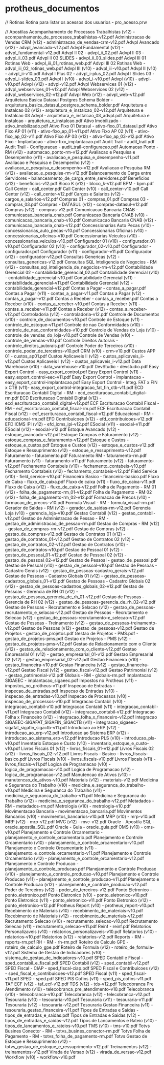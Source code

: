 # protheus_documentos

// Rotinas
     Rotina para listar os acessos dos usuarios     - pro_acesso.prw

// Apostilas
     Acompanhamento de Processos Trabalhistas (v12)    - acompanhamento_de_processos_trabalhistas-v12.pdf
     Administracao de Vendas CRM (v12)                 - administracao_de_vendas-crm-v12.pdf 
     Advpl Avancado (v12)                              - advpl_avancado-v12.pdf
     Advpl Fundamental (v12)                           - advpl_fundamental-v12.pdf
     Advpl II 02                                       - advpl_ii_02.pdf
     Advpl II 03                                       - advpl_ii_03.pdf
     Advpl II 03 SLIDES                                - advpl_ii_03_slides.pdf
     Advpl III 01 Rotinas Web                          - advpl_iii_01_rotinas_web.pdf
     Advpl III 02 Rotinas Web                          - advpl_iii_02_rotinas_web.pdf
     Advpl III (v10)                                   - advpl_iii-v10.pdf
     Advpl II (v10)                                    - advpl_ii-v10.pdf
     Advpl I Plus 02                                   - advpl_i-plus_02.pdf
     Advpl I  Slides 03                                - advpl_i-slides_03.pdf
     Advpl I (v10)                                     - advpl_i-v10.pdf
     Advpl (v10)                                       - advpl-v10.pdf
     Advpl (v12)                                       - advpl-v12.pdf
     Advpl Webservices 01 (v12)                        - advpl_webservices_01-v12.pdf
     Advpl Webservices 02 (v12)                        - advpl_webservices_02-v12.pdf
     Advpl Web (v12)                                   - advpl_web-v12.pdf
     Arquitetura Basica Datasul Postgres Schema Bolder - arquitetura_basica_datasul_postgres_schema_bolder.pdf
     Arquitetura e Instalcao 02 (v12)                  - arquitetura_e_instalcao_02-v12.pdf
     Arquitetura e Instalcao 03 Advpl                  - arquitetura_e_instalcao_03_advpl.pdf
     Arquitetura e Instalcao                           - arquitetura_e_instalcao.pdf
     Ativo Imobilizado                                 - ativo_imobilizado.pdf
     Ativo Fixo 01 Datasul                             - ativo-fixo_01_datasul.pdf
     Ativo Fixo AP 01 (v11)                            - ativo-fixo_ap_01-v11.pdf
     Ativo Fixo AP 02 (v11)                            - ativo-fixo_ap_02-v11.pdf
     Ativo Fixo AP 03 (v12)                            - ativo-fixo_ap_03-v12.pdf
     Ativo Fixo - Implantacao                          - ativo-fixo_implantacao.pdf
     Audit Trail                                       - audit_trail.pdf 
     Audit Trail - Configuracao                        - audit_trail-configuracao.pdf
     Automacao Ponto - RM (v12)                        - automacao_ponto-rm-v12.pdf
     Avaliacao e Pesquisa e Desempenho (v11)           - avaliacao_e_pesquisa_e_desempenho-v11.pdf
     Avaliacao e Pesquisa e Desempenho (v12)           - avaliacao_e_pesquisa_e_desempenho-v12.pdf
     Avaliacao e Pesquisa RM (v12)                     - avaliacao_e_pesquisa-rm-v12.pdf
     Balanceamento de Carga entre Servidores           - balanceamento_de_carga_entre_servidores.pdf
     Beneficios (v12)                                  - beneficios-v12.pdf
     Bloco K (v12)                                     - bloco_k-v12.pdf
     BPM                                               - bpm.pdf
     Call Center                                       - call_center.pdf
     Call Center (v10)                                 - call_center-v10.pdf
     Call Center (v12)                                 - call_center-v12.pdf
     Cargos e Salarios (v12)                           - cargos_e_salarios-v12.pdf
     Compras 01                                        - compras_01.pdf
     Compras 03                                        - compras_03.pdf
     Compras - DATASUL (v12)                           - compras-datasul-v12.pdf
     Compras (v12)                                     - compras-v12.pdf
     Comunicacao Bancaria CNAB                         - comunicacao_bancaria_cnab.pdf
     Comunicacao Bancaria CNAB (v10)                   - comunicacao_bancaria_cnab-v10.pdf
     Comunicacao Bancaria CNAB (v12)                   - comunicacao_bancaria_cnab-v12.pdf
     Concessionarias Auto Pecas (v10)                  - concessionarias_auto_pecas-v10.pdf
     Concessionarias Oficinas (v10)                    - concessionarias_oficinas-v10.pdf
     Concessionarias Veiculos (v10)                    - concessionarias_veiculos-v10.pdf
     Configurador 01 (v10)                             - configurador_01-v10.pdf
     Configurador 02 (v10)                             - configurador_02-v10.pdf
     Configurador                                      - configurador.pdf
     Configurador (v11)                                - configurador-v11.pdf
     Configurador (v12)                                - configurador-v12.pdf
     Consultas Genericas (v12)                         - consultas_genericas-v12.pdf
     Consultas SQL Inteligencia de Negocios - RM (v12) - consultas_sql_inteligencia_de_negocios-rm-v12.pdf
     Contabilidade Gerencial 02                        - contabilidade_gerencial_02.pdf
     Contabilidade Gerencial (v10)                     - contabilidade_gerencial-v10.pdf
     Contabilidade Gerencial (v11)                     - contabilidade_gerencial-v11.pdf
     Contabilidade Gerencial (v12)                     - contabilidade_gerencial-v12.pdf
     Contas a Pagar                                    - contas_a_pagar.pdf
     Contas a Pagar (v11)                              - contas_a_pagar-v11.pdf
     Contas a Pagar (v12)                              - contas_a_pagar-v12.pdf
     Contas a Receber                                  - contas_a_receber.pdf
     Contas a Receber (v10)                            - contas_a_receber-v10.pdf
     Contas a Receber (v11)                            - contas_a_receber-v11.pdf
     Contas a Receber (v12)                            - contas_a_receber-v12.pdf
     Controladoria (v12)                               - controladoria-v12.pdf
     Controle de Documentos (v10)                      - controle_de_documentos-v10.pdf
     Controle de Estoque (v11)                         - controle_de_estoque-v11.pdf
     Controle de nao Conformidades (v10)               - controle_de_nao_conformidades-v10.pdf
     Controle de Vendas do Loja (v10)                  - controle_de_vendas_do_loja-v10.pdf
     Controle de Vendas (v10)                          - controle_de_vendas-v10.pdf
     Controle Direitos Autorais                        - controle_direitos_autorais.pdf
     Controle Poder de Terceiros (v10)                 - controle_poder_de_terceiros-v10.pdf
     CRM (v10)                                         - crm-v10.pdf
     Custos APP 01                                     - custos_ap01.pdf
     Custos Aplicaveis II (v12)                        - custos_aplicaveis_ii-v12.pdf
     Custos Aplicaveis I (v12)                         - custos_aplicaveis_i-v12.pdf
     Data Warehouse (v10)                              - data_warehouse-v10.pdf
     DevStudio                                         - devstudio.pdf
     Easy Export Control                               - easy_export_control.pdf
     Easy Export Control (v11)                         - easy_export_control-eec-v11.pdf
     Easy Export Control - implantacao                 - easy_export_control-implantacao.pdf
     Easy Export Control - Integ. FAT x FIN x CTB (v11)- easy_export_control-integracao_fat_fin_ctb-v11.pdf
     ECD Escrituracao Contabil Digital - RM            - ecd_escrituracao_contabil_digital-rm.pdf
     ECD Escrituracao Contabil Digital (v12)           - ecd_escrituracao_contabil_digital-v12.pdf
     ECF Escrituracao Contabil Fiscal - RM             - ecf_escrituracao_contabil_fiscal-rm.pdf
     ECF Escrituracao Contabil Fiscal (v12)            - ecf_escrituracao_contabil_fiscal-v12.pdf
     Educacional - RM                                  - educacional-rm.pdf
     EFD Contribuicoes (v12)                           - efd_contribuicoes-v12.pdf
     EFD ICMS IPI (v12)                                - efd_icms_ipi-v12.pdf
     ESocial (v11)                                     - esocial-v11.pdf
     ESocial (v12)                                     - esocial-v12.pdf
     Estoque Avancado (v12)                            - estoque_avancado-v12.pdf
     Estoque Compras e Faturamento (v12)               - estoque_compras_e_faturamento-v12.pdf
     Estoque e Custos                                  - estoque_e_custos.pdf
     Estoque e Custos (v12)                            - estoque_e_custos-v12.pdf
     Estoque e Ressuprimento (v12)                     - estoque_e_ressuprimento-v12.pdf
     Faturamento                                       - faturamento.pdf
     Faturamento RM                                    - faturamento-rm.pdf
     Faturamento (v11)                                 - faturamento-v11.pdf
     Faturamento (v12)                                 - faturamento-v12.pdf
     Fechamento Contabeis (v10)                        - fechamento_contabeis-v10.pdf
     Fechamento Contabeis (v12)                        - fechamento_contabeis-v12.pdf
     Field Service (v10)                               - field_service-v10.pdf
     Financeiro Basico                                 - financeiro-basico.pdf
     Fluxo de Caixa                                    - fluxo_de_caixa.pdf
     Fluxo de caixa (v11)                              - fluxo_de_caixa-v11.pdf
     Fluxo de Caixa (v12)                              - fluxo_de_caixa-v12.pdf
     Folha de Pagamento - RM 01 (v12)                  - folha_de_pagamento-rm_01-v12.pdf
     Folha de Pagamento - RM 02 (v12)                  - folha_de_pagamento-rm_02-v12.pdf
     Formacao de Precos (v10)                          - formacao_de_precos-v10.pdf
     Formula Visual - RM                               - formula_visual-rm.pdf
     Gerador de Saidas - RM (v12)                      - gerador_de_saidas-rm-v12.pdf
     Gerencia Loja (v10)                               - gerencia_loja-v10.pdf
     Gestao Contabil (v12)                             - gestao_contabil-v12.pdf
     Gestao de Administracao de Pessao - RM            - gestao_de_administracao_de_pessao-rm.pdf
     Gestao de Compras - RM (v12)                      - gestao_de_compras-rm-v12.pdf
     Gestao de Compras (v12)                           - gestao_de_compras-v12.pdf
     Gestao de Contratos 01 (v12)                      - gestao_de_contratos_01-v12.pdf
     Gestao de Contratos 02 (v12)                      - gestao_de_contratos_02-v12.pdf
     Gestao de Contratos (v10)                         - gestao_de_contratos-v10.pdf
     Gestao de Pessoal 01 (v12)                        - gestao_de_pessoal_01-v12.pdf
     Gestao de Pessoal 02 (v12)                        - gestao_de_pessoal_02-v12.pdf
     Gestao de Pessoal                                 - gestao_de_pessoal.pdf
     Gestao de Pessoal (v10)                           - gestao_de_pessoal-v10.pdf
     Gestao de Pessoas - Cadastro Gerais (v12)         - gestao_de_pessoas-cadastro_gerais-v12.pdf
     Gestao de Pessoas - Cadastro Globais 01 (v12)     - gestao_de_pessoas-cadastros_globais_01-v12.pdf
     Gestao de Pessoas - Cadastro Globais 02 (v12)     - gestao_de_pessoas-cadastros_globais_02-v12.pdf
     Gestao de Pessoas - Gerencia de RH 01 (v12)       - gestao_de_pessoas_gerencia_de_rh_01-v12.pdf
     Gestao de Pessoas - Gerencia de RH 02 (v12)       - gestao_de_pessoas-gerencia_de_rh_02-v12.pdf
     Gestao de Pessoas - Recrutamento e Selacao (v12)  - gestao_de_pessoas-recrutamento_e_selacao-v12.pdf
     Gestao de Pessoas - Recrutamento e Selecao (v12)  - gestao_de_pessoas-recrutamento-e_selecao-v12.pdf
     Gestao de Pessoas - Treinamento (v12)             - gestao_de_pessoas-treinamento-v12.pdf
     Gestao de Pessoas (v12)                           - gestao_de_pessoas-v12.pdf
     Gestao de Projetos                                - gestao_de_projetos.pdf
     Gestao de Projetos - PMS.pdf                      - gestao_de_projetos-pms.pdf
     Gestao de Projetos - PMS (v12)                    - gestao_de_projetos-pms-v12.pdf
     Gestao de Relacionamento com o Cliente (v12)      - gestao_de_relacionamento_com_o_cliente-v12.pdf
     Gestao Empresarial 01 (v12)                       - gestao_empresarial_01-v12.pdf
     Gestao Empresarial 02 (v12)                       - gestao_empresarial_02-v12.pdf
     Gestao Financeira (v10)                           - gestao_financeira-v10.pdf
     Gestao Financeira (v12)                           - gestao_financeira-v12.pdf
     Gestao Fiscal (v12)                               - gestao_fiscal-v12.pdf
     Gestao Patrimonial (v12)                          - gestao_patrimonial-v12.pdf
     Globais - RM                                      - globais-rm.pdf
     Implantacao SIGAEEC                               - implantacao_sigaeec.pdf
     Impostos no Protheus (v11)                        - impostos_no_protheus-v11.pdf
     Inspecao de Entradas                              - inspecao_de_entradas.pdf
     Inspecao de Entradas (v10)                        - inspecao_de_entradas-v10.pdf
     Inspecao de Processos (v10)                       - inspecao_de_processos-v10.pdf
     Integracao Contabil (v10)                         - integracao_contabil-v10.pdf
     Integracao Contabil (v11)                         - integracao_contabil-v11.pdf
     Integracao Contabil (v12)                         - integracao_contabil-v12.pdf
     Integracao Folha x Financeiro (v12)               - integracao_folha_x_financeiro-v12.pdf
     Integracao SIGAEEC-SIGAFAT_SIGAFIN_SIGACTB (v11)  - integracao_sigaeec-sigafat_sigafin_sigactb-v11.pdf
     Introducao ao ERP (v12)                           - introducao_ao_erp-v12.pdf
     Introducao ao Sistema ERP (v12)                   - introducao_ao_sistema_erp-v12.pdf
     Introducao PLS (v10)                              - introducao_pls-v10.pdf
     Inventario Estoque e Custo (v10)                  - inventario_estoque_e_custo-v10.pdf
     Livros Fiscais 01 (v12)                           - livros_fiscais_01-v12.pdf
     Livros Fiscais 02 (v12)                           - livros_fiscais_02-v12.pdf
     Livros Fiscais - Basico                           - livros_fiscais-basico.pdf
     Livros Fiscais (v10)                              - livros_fiscais-v10.pdf
     Livros Fiscais (v11)                              - livros_fiscais-v11.pdf
     Logica de Programacao (v10)                       - logica_de_programacao-v10.pdf
     Logica de Programacao (v12)                       - logica_de_programacao-v12.pdf
     Manutencao de Ativos (v10)                        - manutencao_de_ativos-v10.pdf
     Materiais (v12)                                   - materiais-v12.pdf
     Medicina e Seguranca do Trabalho (v10)            - medicina_e_seguranca_do_trabalho-v10.pdf
     Medicina e Seguranca do Trabalho (v11)            - medicina_e_seguranca_do_trabalho-v11.pdf
     Medicina e Seguranca do Trabalho (v12)            - medicina_e_seguranca_do_trabalho-v12.pdf
     Metadados - RM                                    - metadados-rm.pdf
     Metrologia (v10)                                  - metrologia-v10.pdf
     Movimentacao Bancaria                             - movimentacao_bancaria.pdf
     Movimentos Bancarios (v10)                        - movimentos_bancarios-v10.pdf
     MRP (v10)                                         - mrp-v10.pdf
     MRP (v12)                                         - mrp-v12.pdf
     MVC (v12)                                         - mvc-v12.pdf
     Oracle - Apostila SQL                             - oracle_apostila_SQL.pdf 
     Oracle - Guia                                     - oracle_guia.pdf 
     OMS (v10)                                         - oms-v10.pdf
     Planejamento e Controle Orcamentario              - planejamento_e_controle_orcamentario.pdf
     Planejamento e Controle Orcamentario (v10)        - planejamento_e_controle_orcamentario-v10.pdf
     Planejamento e Controle Orcamentario (v11)        - planejamento_e_controle_orcamentario-v11.pdf
     Planejamento e Controle Orcamentario (v12)        - planejamento_e_controle_orcamentario-v12.pdf
     Planejamento e Controle Producao                  - planejamento_e_controle_producao.pdf
     Planejamento e Controle Producao (v10)            - planejamento_e_controle_producao-v10.pdf
     Planejamento e Controle Producao (v11)            - planejamento_e_controle_producao-v11.pdf
     Planejamento e Controle Producao (v12)            - planejamento_e_controle_producao-v12.pdf
     Poder de Terceiros (v12)                          - poder_de_terceiros-v12.pdf
     Ponto Eletronico                                  - ponto_eletronico.pdf
     Ponto Eletronico (v10)                            - ponto_eletronico-v10.pdf
     Ponto Eletronico (v11)                            - ponto_eletronico-v11.pdf
     Ponto Eletronico (v12)                            - ponto_eletronico-v12.pdf
     Protheus Report (v10)                             - protheus_report-v10.pdf
     Recebimento de Materiais (v10)                    - recebimento_de_materiais-v10.pdf
     Recebimento de Materiais (v12)                    - recebimento_de_materiais-v12.pdf
     Recrutamento Selecao (v10)                        - recrutamento_selecao-v10.pdf
     Recrutamento Selecao (v11)                        - recrutamento_selecao-v11.pdf
     Reinf                                             - reinf.pdf
     Relatorios Personalizaveis (v10)                  - relatorios_personalizaveis-v10.pdf
     Relatorios (v10)                                  - relatorios-v10.pdf
     Relatorios (v12)                                  - relatorios-v12.pdf
     Reports - RM                                      - reports-rm.pdf
     RH - RM                                           - rh-rm.pdf
     Roteiro de Calculo GPE                            - roteiro_de_calculo_gpe.pdf
     Roteiro de Formula (v12)                          - roteiro_de_formula-v12.pdf
     Sistema de Gestao de Indicadores (v10)            - sistema_de_gestao_de_indicadores-v10.pdf
     SPED Contabil e Fiscal                            - sped_contabil_e_fiscal.pdf
     SPED Contabil (v12)                               - sped_contabil-v12.pdf
     SPED Fiscal - CIAP                                - sped_fiscal-ciap.pdf
     SPED Fiscal e Contribuicoes (v12)                 - sped_fiscal_e_contribuicoes-v12.pdf
     SPED Fiscal (v11)                                 - sped_fiscal-v11.pdf
     SPED                                              - sped.pdf
     SPED PIS Cofins (v11)                             - sped_pis_cofins-v11.pdf
     TAF ECF (v12)                                     - taf_ecf-v12.pdf
     TDS (v12)                                         - tds-v12.pdf
     Telecobranca Pre Atendimento (v10)                - telecobranca_pre_atendimento-v10.pdf
     Telecobranca (v10)                                - telecobranca-v10.pdf
     Telecobranca (v12)                                - telecobranca-v12.pdf
     Tesouraria (v10)                                  - tesouraria-v10.pdf
     Tesouraria (v11)                                  - tesouraria-v11.pdf
     Tesouraria (v12)                                  - tesouraria-v12.pdf
     Tesouraria Gestao Financeira (v11)                - tesouraria_gestao_financeira-v11.pdf
     Tipos de Entradas e Saidas                        - tipos_de_entradas_e_saidas.pdf
     Tipos de Entradas e Saidas (v12)                  - tipos_de_entradas_e_saidas-v12.pdf
     Tipos de Lancamentos e Rateio (v10)               - tipos_de_lancamentos_e_rateios-v10.pdf
     TMS (v10)                                         - tms-v10.pdf
     Totvs Busines Conector - RM                       - totvs_busines_conector-rm.pdf
     Totvs Folha de Pagamento - RM                     - totvs_folha_de_pagamento-rm.pdf
     Totvs Gestao de Estoque e Ressuprimento (v12)     - totvs_gestao_de_estoque_e_ressuprimento-v12.pdf
     Treinamentos (v12)                                - treinamentos-v12.pdf
     Virada de Versao (v12)                            - virada_de_versao-v12.pdf
     Workflow (v10)                                    - workflow-v10.pdf
